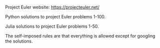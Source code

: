 Project Euler website: https://projecteuler.net/ 

Python solutions to project Euler problems 1-100. 

Julia solutions to project Euler problems 1-50.

The self-imposed rules are that everything is allowed except for googling the solutions.